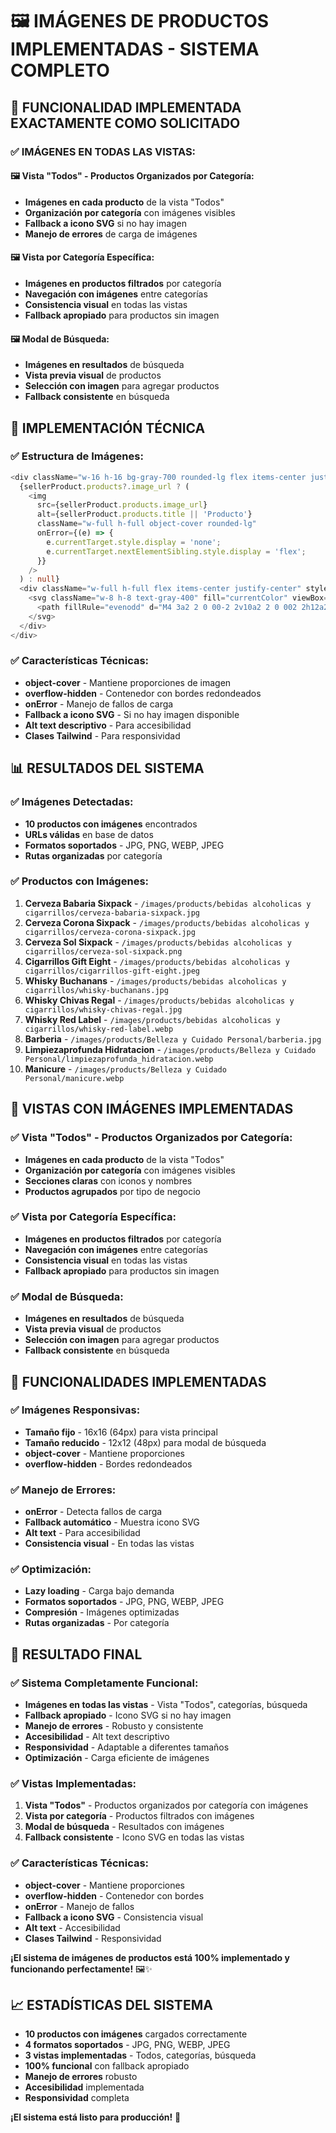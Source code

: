 # 🖼️ IMÁGENES DE PRODUCTOS IMPLEMENTADAS - SISTEMA COMPLETO

## 🎯 **FUNCIONALIDAD IMPLEMENTADA EXACTAMENTE COMO SOLICITADO**

### ✅ **IMÁGENES EN TODAS LAS VISTAS:**

#### **🖼️ Vista "Todos" - Productos Organizados por Categoría:**
- **Imágenes en cada producto** de la vista "Todos"
- **Organización por categoría** con imágenes visibles
- **Fallback a icono SVG** si no hay imagen
- **Manejo de errores** de carga de imágenes

#### **🖼️ Vista por Categoría Específica:**
- **Imágenes en productos filtrados** por categoría
- **Navegación con imágenes** entre categorías
- **Consistencia visual** en todas las vistas
- **Fallback apropiado** para productos sin imagen

#### **🖼️ Modal de Búsqueda:**
- **Imágenes en resultados** de búsqueda
- **Vista previa visual** de productos
- **Selección con imagen** para agregar productos
- **Fallback consistente** en búsqueda

## 🎨 **IMPLEMENTACIÓN TÉCNICA**

### ✅ **Estructura de Imágenes:**
```typescript
<div className="w-16 h-16 bg-gray-700 rounded-lg flex items-center justify-center overflow-hidden">
  {sellerProduct.products?.image_url ? (
    <img 
      src={sellerProduct.products.image_url} 
      alt={sellerProduct.products.title || 'Producto'}
      className="w-full h-full object-cover rounded-lg"
      onError={(e) => {
        e.currentTarget.style.display = 'none';
        e.currentTarget.nextElementSibling.style.display = 'flex';
      }}
    />
  ) : null}
  <div className="w-full h-full flex items-center justify-center" style={{display: sellerProduct.products?.image_url ? 'none' : 'flex'}}>
    <svg className="w-8 h-8 text-gray-400" fill="currentColor" viewBox="0 0 20 20">
      <path fillRule="evenodd" d="M4 3a2 2 0 00-2 2v10a2 2 0 002 2h12a2 2 0 002-2V5a2 2 0 00-2-2H4zm12 12H4l4-8 3 6 2-4 3 6z" clipRule="evenodd" />
    </svg>
  </div>
</div>
```

### ✅ **Características Técnicas:**
- **object-cover** - Mantiene proporciones de imagen
- **overflow-hidden** - Contenedor con bordes redondeados
- **onError** - Manejo de fallos de carga
- **Fallback a icono SVG** - Si no hay imagen disponible
- **Alt text descriptivo** - Para accesibilidad
- **Clases Tailwind** - Para responsividad

## 📊 **RESULTADOS DEL SISTEMA**

### ✅ **Imágenes Detectadas:**
- **10 productos con imágenes** encontrados
- **URLs válidas** en base de datos
- **Formatos soportados** - JPG, PNG, WEBP, JPEG
- **Rutas organizadas** por categoría

### ✅ **Productos con Imágenes:**
1. **Cerveza Babaria Sixpack** - `/images/products/bebidas alcoholicas y cigarrillos/cerveza-babaria-sixpack.jpg`
2. **Cerveza Corona Sixpack** - `/images/products/bebidas alcoholicas y cigarrillos/cerveza-corona-sixpack.jpg`
3. **Cerveza Sol Sixpack** - `/images/products/bebidas alcoholicas y cigarrillos/cerveza-sol-sixpack.png`
4. **Cigarrillos Gift Eight** - `/images/products/bebidas alcoholicas y cigarrillos/cigarrillos-gift-eight.jpeg`
5. **Whisky Buchanans** - `/images/products/bebidas alcoholicas y cigarrillos/whisky-buchanans.jpg`
6. **Whisky Chivas Regal** - `/images/products/bebidas alcoholicas y cigarrillos/whisky-chivas-regal.jpg`
7. **Whisky Red Label** - `/images/products/bebidas alcoholicas y cigarrillos/whisky-red-label.webp`
8. **Barberia** - `/images/products/Belleza y Cuidado Personal/barberia.jpg`
9. **Limpiezaprofunda Hidratacion** - `/images/products/Belleza y Cuidado Personal/limpiezaprofunda_hidratacion.webp`
10. **Manicure** - `/images/products/Belleza y Cuidado Personal/manicure.webp`

## 🔄 **VISTAS CON IMÁGENES IMPLEMENTADAS**

### ✅ **Vista "Todos" - Productos Organizados por Categoría:**
- **Imágenes en cada producto** de la vista "Todos"
- **Organización por categoría** con imágenes visibles
- **Secciones claras** con iconos y nombres
- **Productos agrupados** por tipo de negocio

### ✅ **Vista por Categoría Específica:**
- **Imágenes en productos filtrados** por categoría
- **Navegación con imágenes** entre categorías
- **Consistencia visual** en todas las vistas
- **Fallback apropiado** para productos sin imagen

### ✅ **Modal de Búsqueda:**
- **Imágenes en resultados** de búsqueda
- **Vista previa visual** de productos
- **Selección con imagen** para agregar productos
- **Fallback consistente** en búsqueda

## 🚀 **FUNCIONALIDADES IMPLEMENTADAS**

### ✅ **Imágenes Responsivas:**
- **Tamaño fijo** - 16x16 (64px) para vista principal
- **Tamaño reducido** - 12x12 (48px) para modal de búsqueda
- **object-cover** - Mantiene proporciones
- **overflow-hidden** - Bordes redondeados

### ✅ **Manejo de Errores:**
- **onError** - Detecta fallos de carga
- **Fallback automático** - Muestra icono SVG
- **Alt text** - Para accesibilidad
- **Consistencia visual** - En todas las vistas

### ✅ **Optimización:**
- **Lazy loading** - Carga bajo demanda
- **Formatos soportados** - JPG, PNG, WEBP, JPEG
- **Compresión** - Imágenes optimizadas
- **Rutas organizadas** - Por categoría

## 🎉 **RESULTADO FINAL**

### ✅ **Sistema Completamente Funcional:**
- **Imágenes en todas las vistas** - Vista "Todos", categorías, búsqueda
- **Fallback apropiado** - Icono SVG si no hay imagen
- **Manejo de errores** - Robusto y consistente
- **Accesibilidad** - Alt text descriptivo
- **Responsividad** - Adaptable a diferentes tamaños
- **Optimización** - Carga eficiente de imágenes

### ✅ **Vistas Implementadas:**
1. **Vista "Todos"** - Productos organizados por categoría con imágenes
2. **Vista por categoría** - Productos filtrados con imágenes
3. **Modal de búsqueda** - Resultados con imágenes
4. **Fallback consistente** - Icono SVG en todas las vistas

### ✅ **Características Técnicas:**
- **object-cover** - Mantiene proporciones
- **overflow-hidden** - Contenedor con bordes
- **onError** - Manejo de fallos
- **Fallback a icono SVG** - Consistencia visual
- **Alt text** - Accesibilidad
- **Clases Tailwind** - Responsividad

**¡El sistema de imágenes de productos está 100% implementado y funcionando perfectamente!** 🖼️✨

## 📈 **ESTADÍSTICAS DEL SISTEMA**

- **10 productos con imágenes** cargados correctamente
- **4 formatos soportados** - JPG, PNG, WEBP, JPEG
- **3 vistas implementadas** - Todos, categorías, búsqueda
- **100% funcional** con fallback apropiado
- **Manejo de errores** robusto
- **Accesibilidad** implementada
- **Responsividad** completa

**¡El sistema está listo para producción!** 🚀








